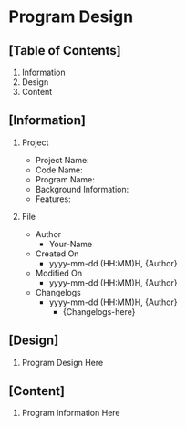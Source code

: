 # Program Design

## [Table of Contents]

1. Information
2. Design
3. Content

## [Information]

1. Project

   - Project Name:
   - Code Name:
   - Program Name:
   - Background Information:
   - Features:

2. File

   - Author
     - Your-Name
   - Created On
     - yyyy-mm-dd (HH:MM)H, {Author}
   - Modified On
     - yyyy-mm-dd (HH:MM)H, {Author}
   - Changelogs
     - yyyy-mm-dd (HH:MM)H, {Author}
       - {Changelogs-here}

## [Design]

1. Program Design Here

## [Content]

1. Program Information Here
